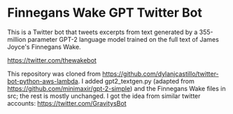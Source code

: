 # Finnegans Wake GPT Twitter Bot

This is a Twitter bot that tweets excerpts from text generated by a 355-million parameter GPT-2 language model trained on the full text of James Joyce's Finnegans Wake.

https://twitter.com/thewakebot

This repository was cloned from https://github.com/dylanjcastillo/twitter-bot-python-aws-lambda. I added gpt2_textgen.py (adapted from https://github.com/minimaxir/gpt-2-simple) and the Finnegans Wake files in src; the rest is mostly unchanged. I got the idea from similar twitter accounts: https://twitter.com/GravitysBot